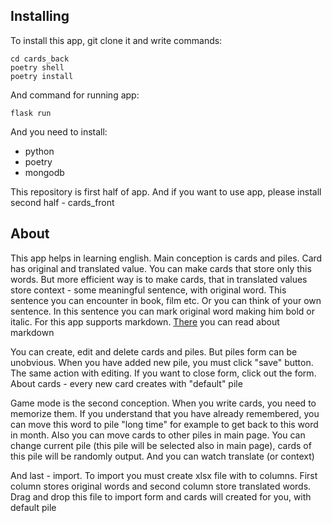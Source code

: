 ## Installing

To install this app, git clone it
and write commands:
```
cd cards_back
poetry shell
poetry install
```
And command for running app:
```
flask run
```

And you need to install:
* python
* poetry
* mongodb

This repository is first half of app.
And if you want to use app, please
install second half - cards_front

## About

This app helps in learning english.
Main conception is cards and piles.
Card has original and translated value.
You can make cards that store only this words.
But more efficient way is to make cards,
that in translated values store context -
some meaningful sentence, with original word.
This sentence you can encounter in book,
film etc. Or you can think of your own sentence.
In this sentence you can mark original word making
him bold or italic. For this app supports markdown.
[There](https://www.markdowntutorial.com/)
you can read about markdown

You can create, edit and delete cards and piles.
But piles form can be unobvious. When you have added new pile,
you must click "save" button. The same action with editing.
If you want to close form, click out the form.
About cards - every new card creates with "default" pile

Game mode is the second conception.
When you write cards, you need to memorize them.
If you understand that you have already remembered,
you can move this word to pile "long time" for example
to get back to this word in month.
Also you can move cards to other piles in main page.
You can change current pile
(this pile will be selected also in main page),
cards of this pile will be randomly output.
And you can watch translate (or context)

And last - import. To import you must create
xlsx file with to columns. First column stores original words
and second column store translated words.
Drag and drop this file to import 
form and cards will created for you, with default pile